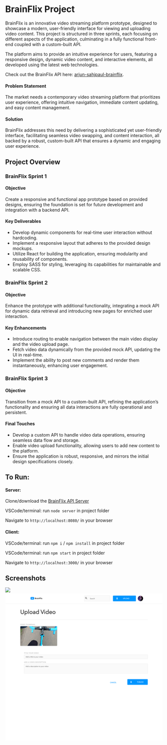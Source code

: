 # BrainFlix Project

BrainFlix is an innovative video streaming platform prototype, designed to showcase a modern, user-friendly interface for viewing and uploading video content. This project is structured in three sprints, each focusing on different aspects of the application, culminating in a fully functional front-end coupled with a custom-built API.

The platform aims to provide an intuitive experience for users, featuring a responsive design, dynamic video content, and interactive elements, all developed using the latest web technologies.

Check out the BrainFlix API here: [arjun-sahjpaul-brainflix](https://github.com/ffluxpavillion/arjun-sahjpaul-brainflix-api).


#### Problem Statement

The market needs a contemporary video streaming platform that prioritizes user experience, offering intuitive navigation, immediate content updating, and easy content management.

#### Solution

BrainFlix addresses this need by delivering a sophisticated yet user-friendly interface, facilitating seamless video swapping, and content interaction, all backed by a robust, custom-built API that ensures a dynamic and engaging user experience.

## Project Overview

### BrainFlix Sprint 1

#### Objective

Create a responsive and functional app prototype based on provided designs, ensuring the foundation is set for future development and integration with a backend API.

#### Key Deliverables

- Develop dynamic components for real-time user interaction without hardcoding.
- Implement a responsive layout that adheres to the provided design mockups.
- Utilize React for building the application, ensuring modularity and reusability of components.
- Employ SASS for styling, leveraging its capabilities for maintainable and scalable CSS.

### BrainFlix Sprint 2

#### Objective

Enhance the prototype with additional functionality, integrating a mock API for dynamic data retrieval and introducing new pages for enriched user interaction.

#### Key Enhancements

- Introduce routing to enable navigation between the main video display and the video upload page.
- Fetch video data dynamically from the provided mock API, updating the UI in real-time.
- Implement the ability to post new comments and render them instantaneously, enhancing user engagement.

### BrainFlix Sprint 3

#### Objective

Transition from a mock API to a custom-built API, refining the application’s functionality and ensuring all data interactions are fully operational and persistent.

#### Final Touches

- Develop a custom API to handle video data operations, ensuring seamless data flow and storage.
- Enable video upload functionality, allowing users to add new content to the platform.
- Ensure the application is robust, responsive, and mirrors the initial design specifications closely.

## To Run:

#### Server:
Clone/download the [BrainFlix API Server](https://github.com/ffluxpavillion/arjun-sahjpaul-brainflix-api)

VSCode/terminal: run `node server` in project folder

Navigate to `http://localhost:8080/` in your browser

#### Client:
VSCode/terminal: run `npm i` / `npm install` in project folder

VSCode/terminal: run `npm start` in project folder

Navigate to `http://localhost:3000/` in your browser


## Screenshots
<img src = "https://github.com/ffluxpavillion/arjun-sahjpaul-brainflix/blob/Sprint-2/src/assets/screenshots/Brainflix_page-1.png?raw=true">
<img src = "https://github.com/ffluxpavillion/arjun-sahjpaul-brainflix/blob/Sprint-2/src/assets/screenshots/Brainflix_page-2.png?raw=true">

